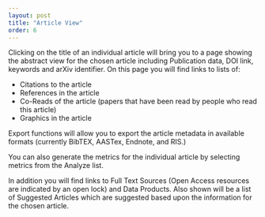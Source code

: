 ```yaml
---
layout: post
title: "Article View"
order: 6
---
```


Clicking on the title of an individual article will bring you to a page showing the abstract view for the chosen article including Publication data, DOI link, keywords and arXiv identifier. On this page you will find links to lists of:
   
   * Citations to the article
   * References in the article
   * Co-Reads of the article (papers that have been read by people who read this article)
   * Graphics in the article 
 
Export functions will allow you to export the article metadata in
available formats (currently BibTEX, AASTex, Endnote, and RIS.) 

You can also generate the metrics for the individual article by selecting metrics from the Analyze list.

 In addition you will find links to Full Text Sources (Open Access resources are indicated by an open lock) and Data Products.   Also shown will be a list of Suggested Articles which are suggested based upon the information for the chosen article.  
